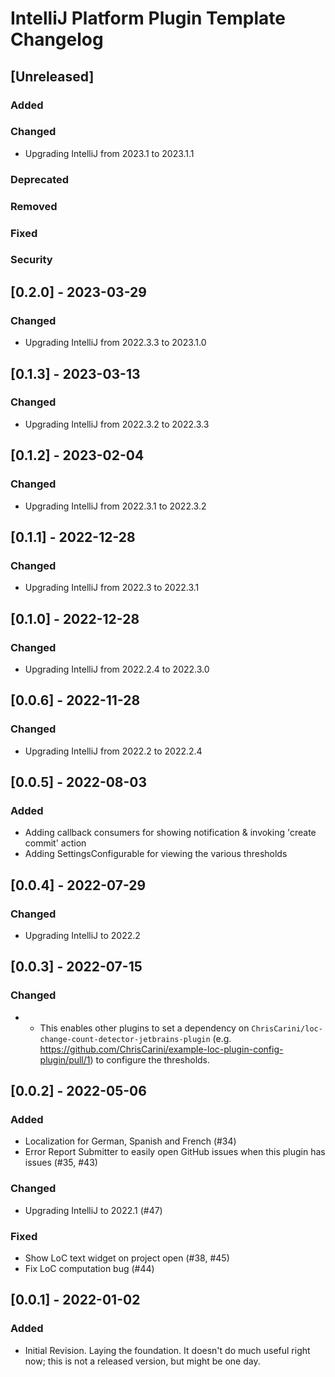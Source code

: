 <!-- Keep a Changelog guide -> https://keepachangelog.com -->

# IntelliJ Platform Plugin Template Changelog

## [Unreleased]
### Added

### Changed
- Upgrading IntelliJ from 2023.1 to 2023.1.1

### Deprecated

### Removed

### Fixed

### Security

## [0.2.0] - 2023-03-29
### Changed
- Upgrading IntelliJ from 2022.3.3 to 2023.1.0

## [0.1.3] - 2023-03-13
### Changed
- Upgrading IntelliJ from 2022.3.2 to 2022.3.3

## [0.1.2] - 2023-02-04
### Changed
- Upgrading IntelliJ from 2022.3.1 to 2022.3.2

## [0.1.1] - 2022-12-28
### Changed
- Upgrading IntelliJ from 2022.3 to 2022.3.1

## [0.1.0] - 2022-12-28
### Changed
- Upgrading IntelliJ from 2022.2.4 to 2022.3.0

## [0.0.6] - 2022-11-28
### Changed
- Upgrading IntelliJ from 2022.2 to 2022.2.4

## [0.0.5] - 2022-08-03
### Added
- Adding callback consumers for showing notification & invoking 'create commit' action
- Adding SettingsConfigurable for viewing the various thresholds

## [0.0.4] - 2022-07-29
### Changed
- Upgrading IntelliJ to 2022.2

## [0.0.3] - 2022-07-15
### Changed
- - This enables other plugins to set a dependency on `ChrisCarini/loc-change-count-detector-jetbrains-plugin` (e.g. https://github.com/ChrisCarini/example-loc-plugin-config-plugin/pull/1) to configure the thresholds.

## [0.0.2] - 2022-05-06
### Added
- Localization for German, Spanish and French (#34)
- Error Report Submitter to easily open GitHub issues when this plugin has issues (#35, #43)

### Changed
- Upgrading IntelliJ to 2022.1 (#47)

### Fixed
- Show LoC text widget on project open (#38, #45)
- Fix LoC computation bug (#44)

## [0.0.1] - 2022-01-02
### Added
- Initial Revision. Laying the foundation. It doesn't do much useful right now; this is not a released version, but
  might be one day.